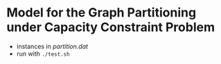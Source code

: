 Model for the Graph Partitioning under Capacity Constraint Problem
==================================================================

- instances in *partition.dat*
- run with `./test.sh`

